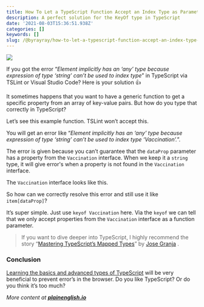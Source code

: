 ```yaml
---
title: How To Let a TypeScript Function Accept an Index Type as Parameter
description: A perfect solution for the KeyOf type in TypeScript
date: '2021-08-03T15:36:51.938Z'
categories: []
keywords: []
slug: /@byrayray/how-to-let-a-typescript-function-accept-an-index-type-as-parameter-3cb538ac4175
---
```


![](/images/0__IeggnBQuHiNid7d0.jpg)

If you got the error “_Element implicitly has an ‘any’ type because expression of type ‘string’ can’t be used to index type_” in TypeScript via TSLint or Visual Studio Code? Here is your solution 👍

It sometimes happens that you want to have a generic function to get a specific property from an array of key-value pairs. But how do you type that correctly in TypeScript?

Let’s see this example function. TSLint won’t accept this.

You will get an error like “_Element implicitly has an ‘any’ type because expression of type ‘string’ can’t be used to index type ‘Vaccination’._”.

The error is given because you can’t guarantee that the `dataProp` parameter has a property from the `Vaccination` interface. When we keep it a `string` type, it will give error's when a property is not found in the `Vaccination` interface.

The `Vaccination` interface looks like this.

So how can we correctly resolve this error and still use it like `item[dataProp]`?

It’s super simple. Just use `keyof Vaccination` here. Via the `keyof` we can tell that we only accept properties from the `Vaccination` interface as a function parameter.

> If you want to dive deeper into TypeScript, I highly recommend the story “[Mastering TypeScript’s Mapped Types](https://betterprogramming.pub/mastering-typescripts-mapped-types-5fa5700385eb)” by [Jose Granja](https://medium.com/u/8ae6a5b70ece) .

### Conclusion

[Learning the basics and advanced types of TypeScript](https://levelup.gitconnected.com/typescript-for-beginners-97b568d3e110) will be very beneficial to prevent error’s in the browser. Do you like TypeScript? Or do you think it’s too much?

_More content at_ [**_plainenglish.io_**](http://plainenglish.io)
